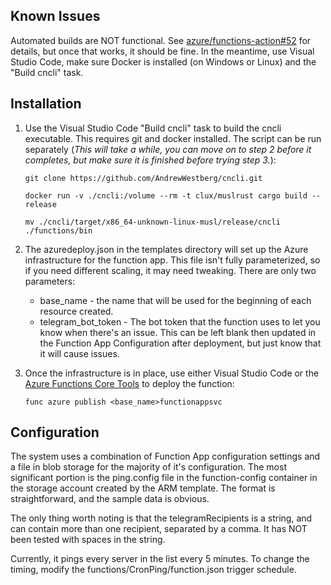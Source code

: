 ## Known Issues

Automated builds are NOT functional. See [azure/functions-action#52](../../azure/functions-action/issues/52) for details, but once that works, it should be fine.
In the meantime, use Visual Studio Code, make sure Docker is installed (on Windows or Linux) and the "Build cncli" task.

## Installation

1. Use the Visual Studio Code "Build cncli" task to build the cncli executable. This requires git and docker installed. The script can be run separately (*This will take a while, you can move on to step 2 before it completes, but make sure it is finished before trying step 3.*):  

    `git clone https://github.com/AndrewWestberg/cncli.git`

    `docker run -v ./cncli:/volume --rm -t clux/muslrust cargo build --release`

    `mv ./cncli/target/x86_64-unknown-linux-musl/release/cncli ./functions/bin`

2. The azuredeploy.json in the templates directory will set up the Azure infrastructure for the function app. This file isn't fully parameterized, so if you need different scaling, it may need tweaking. There are only two parameters:

    * base_name - the name that will be used for the beginning of each resource
    created.
    * telegram_bot_token - The bot token that the function uses to let you know when
    there's an issue. This can be left blank then updated in the Function App
    Configuration after deployment, but just know that it will cause issues.

3. Once the infrastructure is in place, use either Visual Studio Code or the [Azure Functions Core Tools](https://docs.microsoft.com/en-us/azure/azure-functions/functions-run-local?tabs=windows%2Ccsharp%2Cbash#install-the-azure-functions-core-tools) to deploy the function:

   `func azure publish <base_name>functionappsvc`

## Configuration

The system uses a combination of Function App configuration settings and a file in blob storage for the majority of it's configuration. The most significant portion is the ping.config file in the function-config container in the storage account created by the ARM template. The format is straightforward, and the sample data is obvious. 

The only thing worth noting is that the telegramRecipients is a string, and can contain more than one recipient, separated by a comma. It has NOT been tested with spaces in the string.

Currently, it pings every server in the list every 5 minutes. To change the timing, modify the functions/CronPing/function.json trigger schedule.